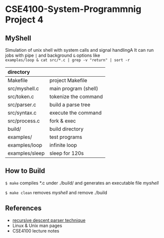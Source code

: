 
<!-- https://github.com/alanskye/CSE4100-System_Programming/tree/main/Myshell -->

# CSE4100-System-Programmnig Project 4

## MyShell

Simulation of unix shell with system calls and signal handlingA
It can run jobs with pipe ``|`` and background ``&`` options like  
`` examples/loop & cat src/*.c | grep -v "return" | sort -r ``  

| directory         |                           |
| :---------------- |:------------------------- |
| Makefile          | project Makefile          |
| src/myshell.c     | main program (shell)      |
| src/token.c       | tokenize the command      |
| src/parser.c      | build a parse tree        |
| src/syntax.c      | execute the command       |
| src/process.c     | fork & exec               |
| build/            | build directory           |
| examples/         | test programs             |
| examples/loop     | infinite loop             |
| examples/sleep    | sleep for 120s            |
  
## How to Build

``$ make`` compiles \*.c under ./build/ and generates an executable file <em>myshell</em>  

``$ make clean`` removes <em>myshell</em> and remove ./build

## References
* [recursive descent parser technique](https://github.com/Swoorup/mysh)
* Linux & Unix man pages
* CSE4100 lecture notes
